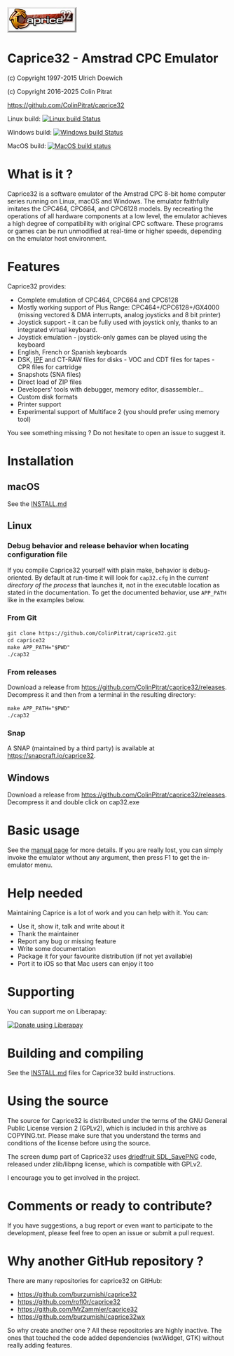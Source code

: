 ![Caprice32 logo](https://raw.githubusercontent.com/ColinPitrat/caprice32/master/resources/cap32logo.bmp)
# Caprice32 - Amstrad CPC Emulator

(c) Copyright 1997-2015 Ulrich Doewich

(c) Copyright 2016-2025 Colin Pitrat

https://github.com/ColinPitrat/caprice32

Linux build: [![Linux build Status](https://github.com/ColinPitrat/caprice32/actions/workflows/linux.yml/badge.svg?branch=master)](https://github.com/ColinPitrat/caprice32/actions/workflows/linux.yml)

Windows build: [![Windows build Status](https://github.com/ColinPitrat/caprice32/actions/workflows/windows.yml/badge.svg?branch=latest)](https://github.com/ColinPitrat/caprice32/actions/workflows/windows.yml)

MacOS build: [![MacOS build status](https://github.com/ColinPitrat/caprice32/actions/workflows/macos.yml/badge.svg?branch=latest)](https://github.com/ColinPitrat/caprice32/actions/workflows/macos.yml)

# What is it ?

Caprice32 is a software emulator of the Amstrad CPC 8-bit home computer series running on Linux, macOS and Windows. The emulator faithfully imitates the CPC464, CPC664, and CPC6128 models. By recreating the operations of all hardware components at a low level, the emulator achieves a high degree of compatibility with original CPC software. These programs or games can be run unmodified at real-time or higher speeds, depending on the emulator host environment.

# Features

Caprice32 provides:
  * Complete emulation of CPC464, CPC664 and CPC6128
  * Mostly working support of Plus Range: CPC464+/CPC6128+/GX4000 (missing vectored & DMA interrupts, analog joysticks and 8 bit printer)
  * Joystick support - it can be fully used with joystick only, thanks to an integrated virtual keyboard.
  * Joystick emulation - joystick-only games can be played using the keyboard
  * English, French or Spanish keyboards
  * DSK, [IPF](http://softpres.org/glossary:ipf) and CT-RAW files for disks - VOC and CDT files for tapes - CPR files for cartridge
  * Snapshots (SNA files)
  * Direct load of ZIP files
  * Developers' tools with debugger, memory editor, disassembler...
  * Custom disk formats
  * Printer support
  * Experimental support of Multiface 2 (you should prefer using memory tool)

You see something missing ? Do not hesitate to open an issue to suggest it.

# Installation

## macOS

See the [INSTALL.md](INSTALL.md)

## Linux

### Debug behavior and release behavior when locating configuration file

If you compile Caprice32 yourself with plain make, behavior is
debug-oriented.  By default at run-time it will look for `cap32.cfg`
in the *current directory of the process* that launches it, not in the
executable location as stated in the documentation.  To get the
documented behavior, use `APP_PATH` like in the examples below.

### From Git

```
git clone https://github.com/ColinPitrat/caprice32.git
cd caprice32
make APP_PATH="$PWD"
./cap32
```

### From releases

Download a release from https://github.com/ColinPitrat/caprice32/releases.
Decompress it and then from a terminal in the resulting directory:

```
make APP_PATH="$PWD"
./cap32
```

### Snap

A SNAP (maintained by a third party) is available at https://snapcraft.io/caprice32.

## Windows

Download a release from https://github.com/ColinPitrat/caprice32/releases.
Decompress it and double click on cap32.exe

# Basic usage

See the [manual page](http://htmlpreview.github.io/?https://github.com/ColinPitrat/caprice32/blob/master/doc/man.html) for more details. If you are really lost, you can simply invoke the emulator without any argument, then press F1 to get the in-emulator menu.

# Help needed

Maintaining Caprice is a lot of work and you can help with it.
You can:
  * Use it, show it, talk and write about it
  * Thank the maintainer
  * Report any bug or missing feature
  * Write some documentation
  * Package it for your favourite distribution (if not yet available)
  * Port it to iOS so that Mac users can enjoy it too

# Supporting

You can support me on Liberapay:

[<img alt="Donate using Liberapay" src="https://liberapay.com/assets/widgets/donate.svg">](https://liberapay.com/ColinPitrat/donate)

# Building and compiling

See the [INSTALL.md](INSTALL.md) files for Caprice32 build instructions.

# Using the source

The source for Caprice32 is distributed under the terms of the GNU General Public License version 2 (GPLv2), which is included in this archive as COPYING.txt. Please make sure that you understand the terms and conditions of the license before using the source.

The screen dump part of Caprice32 uses [driedfruit SDL_SavePNG](https://github.com/driedfruit/SDL_SavePNG) code, released under zlib/libpng license, which is compatible with GPLv2.

I encourage you to get involved in the project.

# Comments or ready to contribute?

If you have suggestions, a bug report or even want to participate to the development, please feel free to open an issue or submit a pull request.

# Why another GitHub repository ?

There are many repositories for caprice32 on GitHub:

  * https://github.com/burzumishi/caprice32
  * https://github.com/rofl0r/caprice32
  * https://github.com/MrZammler/caprice32
  * https://github.com/burzumishi/caprice32wx

So why create another one ? All these repositories are highly inactive. The ones that touched the code added dependencies (wxWidget, GTK) without really adding features.
